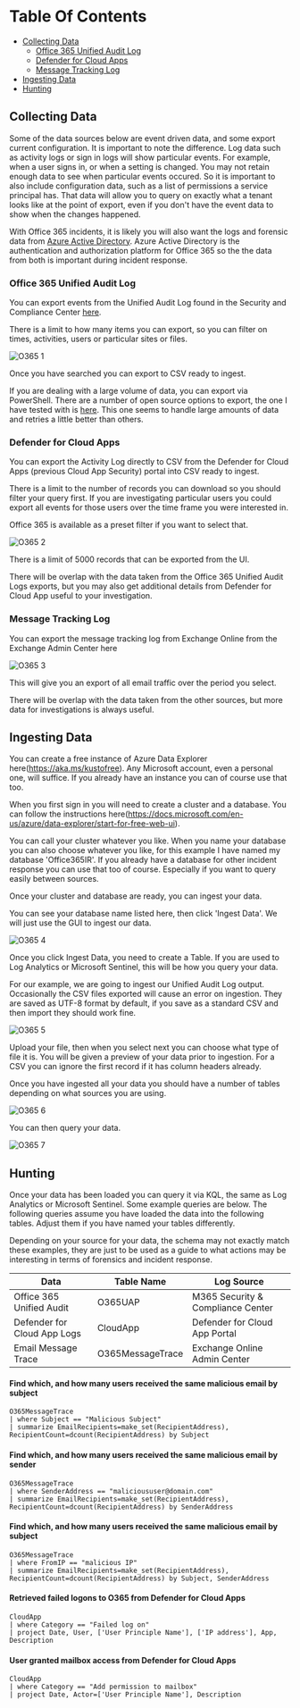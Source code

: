 # Table Of Contents

- [Collecting Data](#Collecting-Data)
    - [Office 365 Unified Audit Log](#Azure-AD-Incident-Response-PowerShell)
    - [Defender for Cloud Apps](#Defender-for-Cloud-Apps)
    - [Message Tracking Log](#Security-and-Compliance-Centre)
- [Ingesting Data](#Ingesting-Data)
- [Hunting](#Hunting)

## Collecting Data

Some of the data sources below are event driven data, and some export current configuration. It is important to note the difference. Log data such as activity logs or sign in logs will show particular events. For example, when a user signs in, or when a setting is changed. You may not retain enough data to see when particular events occured. So it is important to also include configuration data, such as a list of permissions a service principal has. That data will allow you to query on exactly what a tenant looks like at the point of export, even if you don't have the event data to show when the changes happened.

With Office 365 incidents, it is likely you will also want the logs and forensic data from [Azure Active Directory](https://github.com/reprise99/kql-for-dfir/tree/main/Azure%20Active%20Directory). Azure Active Directory is the authentication and authorization platform for Office 365 so the the data from both is important during incident response.

### Office 365 Unified Audit Log

You can export events from the Unified Audit Log found in the Security and Compliance Center [here](https://security.microsoft.com/auditlogsearch).

There is a limit to how many items you can export, so you can filter on times, activities, users or particular sites or files.

![O365 1](https://github.com/reprise99/kql-for-dfir/blob/main/.Images/o365ir1.png?raw=true)

Once you have searched you can export to CSV ready to ingest.

If you are dealing with a large volume of data, you can export via PowerShell. There are a number of open source options to export, the one I have tested with is [here](https://github.com/PwC-IR/Office-365-Extractor/blob/master/Office365_Extractor.ps1). This one seems to handle large amounts of data and retries a little better than others.

### Defender for Cloud Apps

You can export the Activity Log directly to CSV from the Defender for Cloud Apps (previous Cloud App Security) portal into CSV ready to ingest.

There is a limit to the number of records you can download so you should filter your query first. If you are investigating particular users you could export all events for those users over the time frame you were interested in.

Office 365 is available as a preset filter if you want to select that.

![O365 2](https://github.com/reprise99/kql-for-dfir/blob/main/.Images/o365ir2.png?raw=true)

There is a limit of 5000 records that can be exported from the UI.

There will be overlap with the data taken from the Office 365 Unified Audit Logs exports, but you may also get additional details from Defender for Cloud App useful to your investigation.

### Message Tracking Log

You can export the message tracking log from Exchange Online from the Exchange Admin Center here

![O365 3](https://github.com/reprise99/kql-for-dfir/blob/main/.Images/o365ir3.png?raw=true)

This will give you an export of all email traffic over the period you select.

There will be overlap with the data taken from the other sources, but more data for investigations is always useful.

## Ingesting Data

You can create a free instance of Azure Data Explorer here(https://aka.ms/kustofree). Any Microsoft account, even a personal one, will suffice. If you already have an instance you can of course use that too.

When you first sign in you will need to create a cluster and a database. You can follow the instructions here(https://docs.microsoft.com/en-us/azure/data-explorer/start-for-free-web-ui).

You can call your cluster whatever you like. When you name your database you can also choose whatever you like, for this example I have named my database 'Office365IR'. If you already have a database for other incident response you can use that too of course. Especially if you want to query easily between sources.

Once your cluster and database are ready, you can ingest your data.

You can see your database name listed here, then click 'Ingest Data'. We will just use the GUI to ingest our data.

![O365 4](https://github.com/reprise99/kql-for-dfir/blob/main/.Images/o365ir4.png?raw=true)

Once you click Ingest Data, you need to create a Table. If you are used to Log Analytics or Microsoft Sentinel, this will be how you query your data.

For our example, we are going to ingest our Unified Audit Log output. Occasionally the CSV files exported will cause an error on ingestion. They are saved as UTF-8 format by default, if you save as a standard CSV and then import they should work fine.

![O365 5](https://github.com/reprise99/kql-for-dfir/blob/main/.Images/o365ir5.png?raw=true)

Upload your file, then when you select next you can choose what type of file it is. You will be given a preview of your data prior to ingestion. For a CSV you can ignore the first record if it has column headers already.

Once you have ingested all your data you should have a number of tables depending on what sources you are using.

![O365 6](https://github.com/reprise99/kql-for-dfir/blob/main/.Images/o365ir6.png?raw=true)

You can then query your data.

![O365 7](https://github.com/reprise99/kql-for-dfir/blob/main/.Images/o365ir7.png?raw=true)

## Hunting

Once your data has been loaded you can query it via KQL, the same as Log Analytics or Microsoft Sentinel. Some example queries are below. The following queries assume you have loaded the data into the following tables. Adjust them if you have named your tables differently.

Depending on your source for your data, the schema may not exactly match these examples, they are just to be used as a guide to what actions may be interesting in terms of forensics and incident response.

| Data| Table Name | Log Source |
| --- | --- | --- |
| Office 365 Unified Audit | O365UAP | M365 Security & Compliance Center
| Defender for Cloud App Logs | CloudApp | Defender for Cloud App Portal
| Email Message Trace | O365MessageTrace | Exchange Online Admin Center

#### Find which, and how many users received the same malicious email by subject

```kql
O365MessageTrace
| where Subject == "Malicious Subject"
| summarize EmailRecipients=make_set(RecipientAddress), RecipientCount=dcount(RecipientAddress) by Subject 
```

#### Find which, and how many users received the same malicious email by sender

```kql
O365MessageTrace
| where SenderAddress == "malicioususer@domain.com"
| summarize EmailRecipients=make_set(RecipientAddress), RecipientCount=dcount(RecipientAddress) by SenderAddress 
```

#### Find which, and how many users received the same malicious email by subject

```kql
O365MessageTrace
| where FromIP == "malicious IP"
| summarize EmailRecipients=make_set(RecipientAddress), RecipientCount=dcount(RecipientAddress) by Subject, SenderAddress
```

#### Retrieved failed logons to O365 from Defender for Cloud Apps

```kql
CloudApp
| where Category == "Failed log on"
| project Date, User, ['User Principle Name'], ['IP address'], App, Description
```


#### User granted mailbox access from Defender for Cloud Apps

```kql
CloudApp
| where Category == "Add permission to mailbox"
| project Date, Actor=['User Principle Name'], Description
```